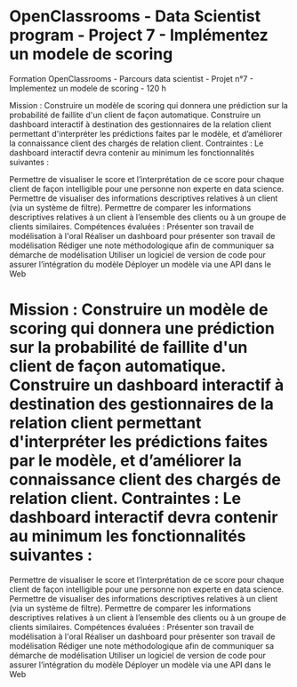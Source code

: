 # OpenClassrooms - Data Scientist program - Project 7 - Implémentez un modele de scoring
Formation OpenClassrooms - Parcours data scientist - Projet n°7 - Implementez un modele de scoring - 120 h

Mission :
Construire un modèle de scoring qui donnera une prédiction sur la probabilité de faillite d'un client de façon automatique.
Construire un dashboard interactif à destination des gestionnaires de la relation client permettant d'interpréter les prédictions faites par le modèle, et d’améliorer la connaissance client des chargés de relation client.
Contraintes :
Le dashboard interactif devra contenir au minimum les fonctionnalités suivantes :

Permettre de visualiser le score et l’interprétation de ce score pour chaque client de façon intelligible pour une personne non experte en data science.
Permettre de visualiser des informations descriptives relatives à un client (via un système de filtre).
Permettre de comparer les informations descriptives relatives à un client à l’ensemble des clients ou à un groupe de clients similaires.
Compétences évaluées :
Présenter son travail de modélisation à l'oral
Réaliser un dashboard pour présenter son travail de modélisation
Rédiger une note méthodologique afin de communiquer sa démarche de modélisation
Utiliser un logiciel de version de code pour assurer l’intégration du modèle
Déployer un modèle via une API dans le Web

Mission : Construire un modèle de scoring qui donnera une prédiction sur la probabilité de faillite d'un client de façon automatique. Construire un dashboard interactif à destination des gestionnaires de la relation client permettant d'interpréter les prédictions faites par le modèle, et d’améliorer la connaissance client des chargés de relation client. Contraintes : Le dashboard interactif devra contenir au minimum les fonctionnalités suivantes :
=======

Permettre de visualiser le score et l’interprétation de ce score pour chaque client de façon intelligible pour une personne non experte en data science. Permettre de visualiser des informations descriptives relatives à un client (via un système de filtre). Permettre de comparer les informations descriptives relatives à un client à l’ensemble des clients ou à un groupe de clients similaires. Compétences évaluées : Présenter son travail de modélisation à l'oral Réaliser un dashboard pour présenter son travail de modélisation Rédiger une note méthodologique afin de communiquer sa démarche de modélisation Utiliser un logiciel de version de code pour assurer l’intégration du modèle Déployer un modèle via une API dans le Web
